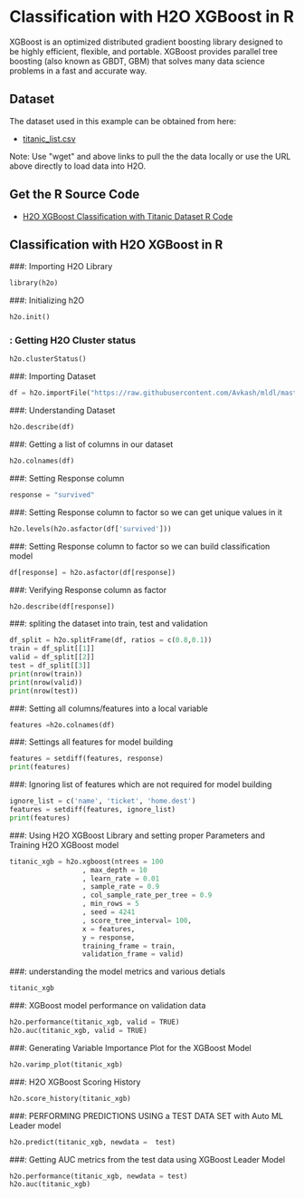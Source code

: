 # Classification with H2O XGBoost in R #

XGBoost is an optimized distributed gradient boosting library designed to be highly efficient, flexible, and portable. XGBoost provides parallel tree boosting (also known as GBDT, GBM) that solves many data science problems in a fast and accurate way.

## Dataset ##
The dataset used in this example can be obtained from here:
 - [titanic_list.csv](https://raw.githubusercontent.com/Avkash/mldl/master/data/titanic_list.csv)

Note: Use "wget" and above links to pull the the data locally or use the URL above directly to load data into H2O.
  
## Get the R Source Code ##
  - [H2O XGBoost Classification with Titanic Dataset R Code](https://github.com/Avkash/mldl/blob/master/code/R/H2O_XGBoost_Classification_titanic.R)
  
## Classification with H2O XGBoost in R ##

###: Importing H2O Library
```python
library(h2o)
```

###: Initializing h2O
```python
h2o.init()
```

### : Getting H2O Cluster status
```python
h2o.clusterStatus()
```

###: Importing Dataset
```python
df = h2o.importFile("https://raw.githubusercontent.com/Avkash/mldl/master/data/titanic_list.csv")
```

###: Understanding Dataset
```python
h2o.describe(df)
```

###: Getting a list of columns in our dataset
```python
h2o.colnames(df)
```

###: Setting Response column
```python
response = "survived"
```

###: Setting Response column to factor so we can get unique values in it
```python
h2o.levels(h2o.asfactor(df['survived']))
```

###: Setting Response column to factor so we can build classification model
```python
df[response] = h2o.asfactor(df[response])
```

###: Verifying Response column as factor 
```python
h2o.describe(df[response])
```

###: spliting the dataset into train, test and validation  
```python
df_split = h2o.splitFrame(df, ratios = c(0.8,0.1))
train = df_split[[1]]
valid = df_split[[2]]
test = df_split[[3]]
print(nrow(train))
print(nrow(valid))
print(nrow(test))
```

###: Setting all columns/features into a local variable
```python
features =h2o.colnames(df)
```

###: Settings all features for model building
```python
features = setdiff(features, response)
print(features)
```

###: Ignoring list of features which are not required for model building
```python
ignore_list = c('name', 'ticket', 'home.dest')
features = setdiff(features, ignore_list)
print(features)
```

###: Using H2O XGBoost Library and setting proper Parameters and Training H2O XGBoost model 
```python
titanic_xgb = h2o.xgboost(ntrees = 100
                  , max_depth = 10
                  , learn_rate = 0.01
                  , sample_rate = 0.9
                  , col_sample_rate_per_tree = 0.9
                  , min_rows = 5
                  , seed = 4241
                  , score_tree_interval= 100,
                  x = features, 
                  y = response, 
                  training_frame = train, 
                  validation_frame = valid)
```

###: understanding the model metrics and various detials
```python
titanic_xgb
```

###: XGBoost model performance on validation data
```python
h2o.performance(titanic_xgb, valid = TRUE)
h2o.auc(titanic_xgb, valid = TRUE)
```

###: Generating Variable Importance Plot for the XGBoost Model
```python
h2o.varimp_plot(titanic_xgb)
```

###:  H2O XGBoost Scoring History
```python
h2o.score_history(titanic_xgb)
```

###: PERFORMING PREDICTIONS USING a TEST DATA SET with Auto ML Leader model
```python
h2o.predict(titanic_xgb, newdata =  test)
```

###: Getting AUC metrics from the test data using XGBoost Leader Model

```python
h2o.performance(titanic_xgb, newdata = test)
h2o.auc(titanic_xgb)
```
